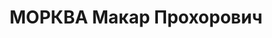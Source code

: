 ---
title: МОРКВА Макар Прохорович
description: "1890 р., с. Дмитрівка Золотоніського р-ну Черкаської обл., українець,\
  \ освіта початкова, член КП(б)У з 1919 р. Проживав у смт Віньківці, голова райвиконкому.\
  \ \n  Заарештований 26.09.37. Звинувачення: член терористичної організації, підрив\
  \ державної економіки. Військколегією Верховного Суду СРСР 26.10.37 засуджений до\
  \ розстрілу з конфіскацією майна. Вирок виконаний. \n  Реабілітований військколегією\
  \ Верховного Суду СРСР 10.06.58."
---